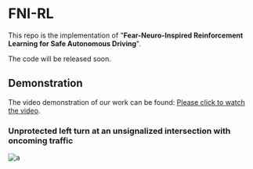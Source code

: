 # FNI-RL
This repo is the implementation of "**Fear-Neuro-Inspired Reinforcement Learning for Safe Autonomous Driving**".  

The code will be released soon.

## Demonstration
The video demonstration of our work can be found:
[Please click to watch the video](https://www.bilibili.com/video/BV1Mk4y157Da/?spm_id_from=333.337.search-card.all.click&vd_source=71620ac61fcf7851589c019bff140478).

###  Unprotected left turn at an unsignalized intersection with oncoming traffic
![a](https://github.com/TMIS-Turbo/FNI-RL/assets/133295724/2c72b22f-2a6b-47ae-aa47-abfec73d9df3)

